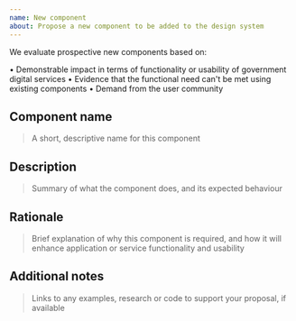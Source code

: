 ```yaml
---
name: New component
about: Propose a new component to be added to the design system
---
```

We evaluate prospective new components based on:

• Demonstrable impact in terms of functionality or usability of government digital services
• Evidence that the functional need can't be met using existing components
• Demand from the user community

## Component name
> A short, descriptive name for this component

## Description
> Summary of what the component does, and its expected behaviour

## Rationale
> Brief explanation of why this component is required, and how it will enhance application or service functionality and usability

## Additional notes
> Links to any examples, research or code to support your proposal, if available